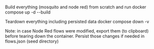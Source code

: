 
Build everything (mosquito and node red) from scratch and run
docker compose up -d --build

Teardown everything including persisted data
docker compose down -v

Note: in case Node Red flows were modified, export them (to clipboard) before tearing down the container. Persist those changes if needed in flows.json (seed directory)
